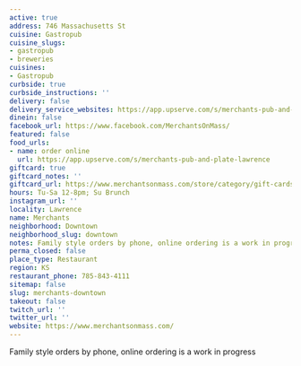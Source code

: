 ```yaml
---
active: true
address: 746 Massachusetts St
cuisine: Gastropub
cuisine_slugs:
- gastropub
- breweries
cuisines:
- Gastropub
curbside: true
curbside_instructions: ''
delivery: false
delivery_service_websites: https://app.upserve.com/s/merchants-pub-and-plate-lawrence
dinein: false
facebook_url: https://www.facebook.com/MerchantsOnMass/
featured: false
food_urls:
- name: order online
  url: https://app.upserve.com/s/merchants-pub-and-plate-lawrence
giftcard: true
giftcard_notes: ''
giftcard_url: https://www.merchantsonmass.com/store/category/gift-cards/
hours: Tu-Sa 12-8pm; Su Brunch
instagram_url: ''
locality: Lawrence
name: Merchants
neighborhood: Downtown
neighborhood_slug: downtown
notes: Family style orders by phone, online ordering is a work in progress
perma_closed: false
place_type: Restaurant
region: KS
restaurant_phone: 785-843-4111
sitemap: false
slug: merchants-downtown
takeout: false
twitch_url: ''
twitter_url: ''
website: https://www.merchantsonmass.com/
---
```


Family style orders by phone, online ordering is a work in progress